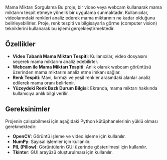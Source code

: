 Mama Miktarı Sorgulama
Bu proje, bir video veya webcam kullanarak mama miktarını tespit etmeye yönelik bir uygulama sunmaktadır. Kullanıcılar, videolarındaki renkleri analiz ederek mama miktarının ne kadar olduğunu belirleyebilirler. Proje, renk tespiti ve bilgisayarla görme (computer vision) tekniklerini kullanarak bu işlemi gerçekleştirmektedir.

## Özellikler
- **Video Tabanlı Mama Miktarı Tespiti**: Kullanıcılar, video dosyasını seçerek mama miktarını analiz edebilirler.
- **Webcam ile Mama Miktarı Tespiti**: Anlık olarak webcam görüntüsü üzerinden mama miktarını analiz etme imkanı sağlar.
- **Renk Tespiti**: Mavi, kırmızı ve yeşil renkler arasındaki alanlar analiz edilerek mama oranı belirlenir.
- **Yüzeydeki Renk Bazlı Durum Bilgisi**: Ekranda, mama miktarı hakkında kullanıcıya anlık bilgi verilir.

## Gereksinimler
Projenin çalışabilmesi için aşağıdaki Python kütüphanelerinin yüklü olması gerekmektedir:
- **OpenCV**: Görüntü işleme ve video işleme için kullanılır.
- **NumPy**: Sayısal işlemler için kullanılır.
- **PIL (Pillow)**: Görüntülerin GUI üzerinde gösterilmesi için kullanılır.
- **Tkinter**: GUI arayüzü oluşturulması için kullanılır.
